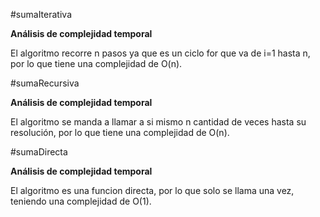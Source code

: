 #sumaIterativa

**Análisis de complejidad temporal**

El algoritmo recorre n pasos ya que es un ciclo for que va de i=1 hasta n, por lo que tiene una complejidad de O(n).

#sumaRecursiva

**Análisis de complejidad temporal**

El algoritmo se manda a llamar a si mismo n cantidad de veces hasta su resolución, por lo que tiene una complejidad de O(n).

#sumaDirecta

**Análisis de complejidad temporal**

El algoritmo es una funcion directa, por lo que solo se llama una vez, teniendo una complejidad de O(1).